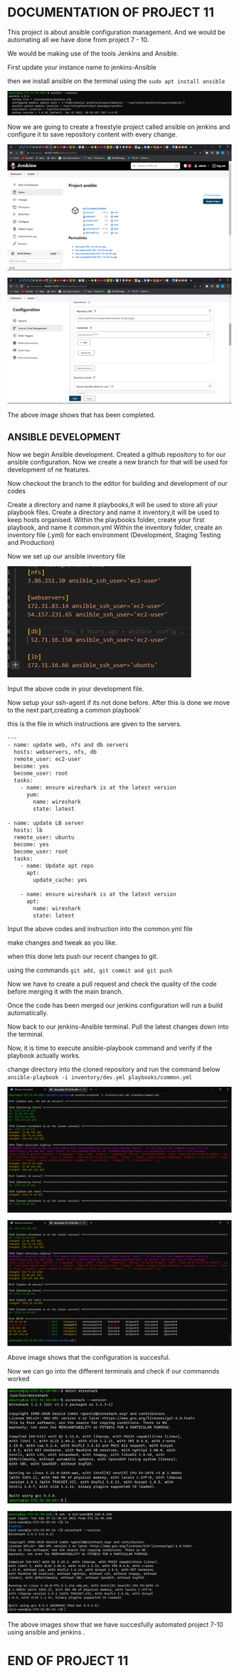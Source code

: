 # DOCUMENTATION OF PROJECT 11

This project is about ansible configuration management. And we would be automating all we have done from project 7 - 10.

We would be making use of the tools Jenkins and Ansible.

First update your instance name to jenkins-Ansible 

then we install ansible on the terminal using the `sudo apt install ansible`

![alt tex](Images/ansible.png)

Now we are going to create a freestyle project called ansible on jenkins and configure it to save repository content with every change.

![alt text](Images/jenkins.png)

![alt text](Images/build.png)

The above image shows that has been completed.

## ANSIBLE DEVELOPMENT

Now we begin Ansible development. Created a github repository to for our ansible configuration. Now we create a new branch for that will be used for development of ne features.

Now checkout the branch to the editor for building and development of our codes

Create a directory and name it playbooks,it will be used to store all your playbook files.
Create a directory and name it inventory,it will be used to keep hosts organised.
Within the playbooks folder, create your first playbook, and name it common.yml
Within the inventory folder, create an inventory file (.yml) for each environment (Development, Staging Testing and Production)


Now we set up our ansible inventory file

![alt text](Images/dev.png)

Input the above code in your development file.

Now setup your ssh-agent if its not done before. After this is done we move to the next part,creating a common playbook'

this is the file in which instructions are given to the servers.

```
---
- name: update web, nfs and db servers
  hosts: webservers, nfs, db
  remote_user: ec2-user
  become: yes
  become_user: root
  tasks:
    - name: ensure wireshark is at the latest version
      yum:
        name: wireshark
        state: latest

- name: update LB server
  hosts: lb
  remote_user: ubuntu
  become: yes
  become_user: root
  tasks:
    - name: Update apt repo
      apt: 
        update_cache: yes

    - name: ensure wireshark is at the latest version
      apt:
        name: wireshark
        state: latest

```

Input the above codes and instruction into the common.yml file

make changes and tweak as you like.

when this done lets push our recent changes to git.

using the commands `git add, git commit and git push`

Now we have to create a pull request and check the quality of the code  before merging it with the main branch.

Once the code has been merged our jenkins configuration will run a build automatically.

Now back to our jenkins-Ansible terminal. Pull the latest changes down into the terminal.

Now, it is time to execute ansible-playbook command and verify if the playbook actually works.

change directory into the cloned repository and run the command below `ansible-playbook -i inventory/dev.yml playbooks/common.yml`

![alt tex](Images/osss.png) 

![alt tex](Images/screen.png)

Above image shows that the configuration is succesful.

Now we can go into the different terminals and check if our commannds worked

![alt text](Images/ubuntu.png)

![alt text](Images/redhat.png)

The above images show that we have succesfully automated project 7-10 using ansible and jenkins .


# END OF PROJECT 11
